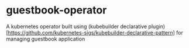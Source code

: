 # guestbook-operator
A kubernetes operator built using (kubebuilder declarative plugin)[https://github.com/kubernetes-sigs/kubebuilder-declarative-pattern] for managing guestbook application
